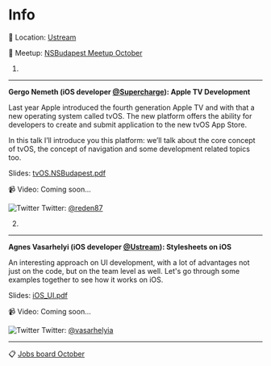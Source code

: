 Info
===========

:round_pushpin: Location: [Ustream](https://goo.gl/maps/p5vkz7fLip22)

:ghost: Meetup: [NSBudapest Meetup October](https://www.meetup.com/NSBudapest/events/234777765/)



1.
---
**Gergo Nemeth (iOS developer [@Supercharge](https://supercharge.io)):  Apple TV Development**

Last year Apple introduced the fourth generation Apple TV and with that a new operating system called tvOS.
The new platform offers the ability for developers to create and submit application to the new tvOS App Store.

In this talk I’ll introduce you this platform: we’ll talk about the core concept of tvOS, the concept of navigation and some development related topics too.

Slides:  [tvOS.NSBudapest.pdf](https://github.com/NSBudapest/NSBudapestMeetup/blob/master/presentations/October/tvOS.NSBudapest.pdf)

:video_camera: Video: Coming soon...

![Twitter](http://i.imgur.com/wWzX9uB.png) Twitter: [@reden87](https://twitter.com/reden87)

2.
---

**Agnes Vasarhelyi (iOS developer [@Ustream](http://www.ustream.tv)): Stylesheets on iOS**

An interesting approach on UI development, with a lot of advantages not just on the code, but on the team level as well. Let's go through some examples together to see how it works on iOS.

Slides:  [iOS_UI.pdf](https://github.com/NSBudapest/NSBudapestMeetup/blob/master/presentations/October/iOS_UI.pdf)

:video_camera: Video: Coming soon...

![Twitter](http://i.imgur.com/wWzX9uB.png) Twitter: [@vasarhelyia](https://twitter.com/vasarhelyia)

___

:clipboard: [Jobs board October](https://github.com/NSBudapest/NSBudapestMeetup/blob/master/Jobs/2016/October.md)
